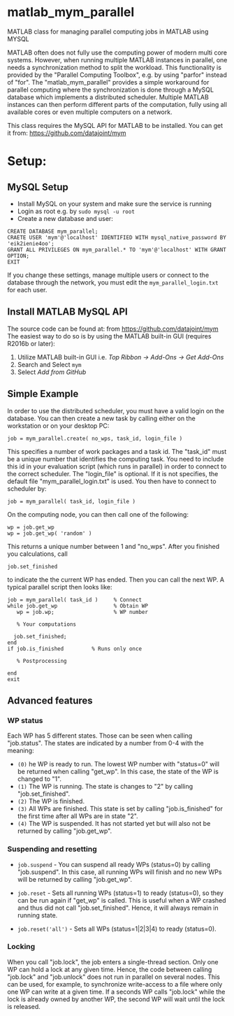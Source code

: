 # matlab_mym_parallel
MATLAB class for managing parallel computing jobs in MATLAB using MYSQL

MATLAB often does not fully use the computing power of modern multi core systems. However, when running multiple MATLAB instances in parallel, one needs a synchronization method to split the workload. This functionality is provided by the "Parallel Computing Toolbox", e.g. by using "parfor" instead of "for". The "matlab_mym_parallel" provides a simple workaround for parallel computing where the synchronization is done through a MySQL database which implements a distributed scheduler. Multiple MATLAB instances can then perform different parts of the computation, fully using all available cores or even multiple computers on a network.

This class requires the MySQL API for MATLAB to be installed. You can get it from:
   https://github.com/datajoint/mym

# Setup:

## MySQL Setup

* Install MySQL on your system and make sure the service is running
* Login as root e.g. by `sudo mysql -u root`
* Create a new database and user:

```
CREATE DATABASE mym_parallel;
CRAETE USER 'mym'@'localhost' IDENTIFIED WITH mysql_native_password BY 'eik2ienie4oo';
GRANT ALL PRIVILEGES ON mym_parallel.* TO 'mym'@'localhost' WITH GRANT OPTION;
EXIT
```
If you change these settings, manage multiple users or connect to the database through the network, you must edit the `mym_parallel_login.txt` for each user.


## Install MATLAB MySQL API 
The source code can be found at: from https://github.com/datajoint/mym
The easiest way to do so is by using the MATLAB built-in GUI (requires R2016b or later):

1. Utilize MATLAB built-in GUI i.e. *Top Ribbon -> Add-Ons -> Get Add-Ons*
2. Search and Select `mym`
3. Select *Add from GitHub*

## Simple Example

In order to use the distributed scheduler, you must have a valid login on the database. You can then create a new task by calling either on the workstation or on your desktop PC:
```
job = mym_parallel.create( no_wps, task_id, login_file )
```
This specifies a number of work packages and a task id. The "task_id" must be a unique number that identifies the computing task. You need to include this id in your evaluation script (which runs in parallel) in order to connect to the correct scheduler. The "login_file" is optional. If it is not specifies, the default file "mym_parallel_login.txt" is used. You then have to connect to scheduler by:
```
job = mym_parallel( task_id, login_file )
```
On the computing node, you can then call one of the following:
```
wp = job.get_wp
wp = job.get_wp( 'random' )
```
This returns a unique number between 1 and "no_wps". After you finished you calculations, call
```
job.set_finished
```
to indicate the the current WP has ended. Then you can call the next WP. A typical parallel script then looks like:
```
job = mym_parallel( task_id )     % Connect
while job.get_wp                  % Obtain WP
   wp = job.wp;                   % WP number

   % Your computations

  job.set_finished;
end
if job.is_finished         % Runs only once

   % Postprocessing

end
exit
```
## Advanced features
### WP status
Each WP has 5 different states. Those can be seen when calling "job.status". The states are indicated by a number from 0-4 with the meaning:
* `(0)` he WP is ready to run. The lowest WP number with "status=0" will be returned when calling "get_wp". In this case, the state of the WP is changed to "1".
* `(1)` The WP is running. The state is changes to "2" by calling "job.set_finished".
* `(2)` The WP is finished.
* `(3)` All WPs are finished. This state is set by calling "job.is_finished" for the first time after all WPs are in state "2".
* `(4)` The WP is suspended. It has not started yet but will also not be returned by calling "job.get_wp".

### Suspending and resetting

* `job.suspend` - You can suspend all ready WPs (status=0) by calling "job.suspend". In this case, all running WPs will finish and no new WPs will be returned by calling "job.get_wp".

* `job.reset` - Sets all running WPs (status=1) to ready (status=0), so they can be run again if "get_wp" is called. This is useful when a WP crashed and thus did not call "job.set_finished". Hence, it will always remain in running state.

* `job.reset('all')` - Sets all WPs (status=1|2|3|4) to ready (status=0).

### Locking
When you call "job.lock", the job enters a single-thread section. Only one WP can hold a lock at any given time. Hence, the code between calling "job.lock" and "job.unlock" does not run in parallel on several nodes. This can be used, for example, to synchronize write-access to a file where only one WP can write at a given time. If a seconds WP calls "job.lock" while the lock is already owned by another WP, the second WP will wait until the lock is released.









